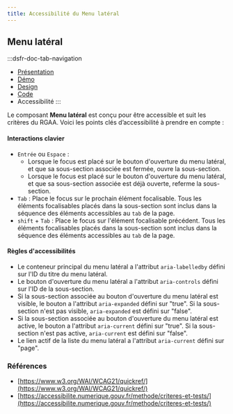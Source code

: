 ```yaml
---
title: Accessibilité du Menu latéral
---
```


## Menu latéral

:::dsfr-doc-tab-navigation
- [Présentation](../index.md)
- [Démo](../demo/index.md)
- [Design](../design/index.md)
- [Code](../code/index.md)
- Accessibilité
:::

Le composant **Menu latéral** est conçu pour être accessible et suit les critères du RGAA. Voici les points clés d’accessibilité à prendre en compte :

#### Interactions clavier

- `Entrée` ou `Espace` :
    - Lorsque le focus est placé sur le bouton d'ouverture du menu latéral, et que sa sous-section associée est fermée, ouvre la sous-section.
    - Lorsque le focus est placé sur le bouton d'ouverture du menu latéral, et que sa sous-section associée est déjà ouverte, referme la sous-section.
- `Tab` : Place le focus sur le prochain élément focalisable. Tous les éléments focalisables placés dans la sous-section sont inclus dans la séquence des éléments accessibles au `tab` de la page.
- `shift` + `Tab` : Place le focus sur l'élément focalisable précédent. Tous les éléments focalisables placés dans la sous-section sont inclus dans la séquence des éléments accessibles au `tab` de la page.


#### Règles d'accessibilités

- Le conteneur principal du menu latéral a l'attribut `aria-labelledby` défini sur l'ID du titre du menu latéral.
- Le bouton d'ouverture du menu latéral a l'attribut `aria-controls` défini sur l'ID de la sous-section.
- Si la sous-section associée au bouton d'ouverture du menu latéral est visible, le bouton a l'attribut `aria-expanded` défini sur "true". Si la sous-section n'est pas visible, `aria-expanded` est défini sur "false".
- Si la sous-section associée au bouton d'ouverture du menu latéral est active, le bouton a l'attribut `aria-current` défini sur "true". Si la sous-section n'est pas active, `aria-current` est défini sur "false".
- Le lien actif de la liste du menu latéral a l'attribut `aria-current` défini sur "page".

### Références

- [https://www.w3.org/WAI/WCAG21/quickref/](https://www.w3.org/WAI/WCAG21/quickref/)
- [https://accessibilite.numerique.gouv.fr/methode/criteres-et-tests/](https://accessibilite.numerique.gouv.fr/methode/criteres-et-tests/)
